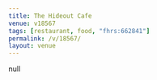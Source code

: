 ```yaml
---
title: The Hideout Cafe
venue: v18567
tags: [restaurant, food, "fhrs:662841"]
permalink: /v/18567/
layout: venue
---
```

null